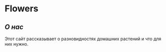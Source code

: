 # Flowers
*О нас*
------
Этот сайт рассказывает о разновидностях домашних растений и что для них нужно.
